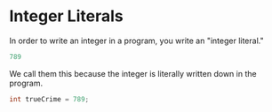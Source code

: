 # Integer Literals

In order to write an integer in a program, you write an "integer literal."

```java
789
```

We call them this because the integer is literally written down in the program.

```java
int trueCrime = 789;
```
